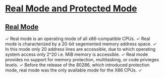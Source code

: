 # [Real Mode and Protected Mode](#real-mode-protected-mode)

## [Real Mode](#real-mode)
 ✓ Real mode is an operating mode of all x86-compatible CPUs.
 ✓ Real mode is characterized by a 20-bit segemented memory address space.
 ✓ In this mode only 20 address lines are accessible, due to which operating system access only 2^20 i.e. MiB memory is accessible.
 ✓ Real mode provides no support for memory protection, multitasking, or code privieges levels.
 ✓ Before the release of the 80286, which introduced protection mode, real mode was the only available mode for the X86 CPUs.
 ✓  